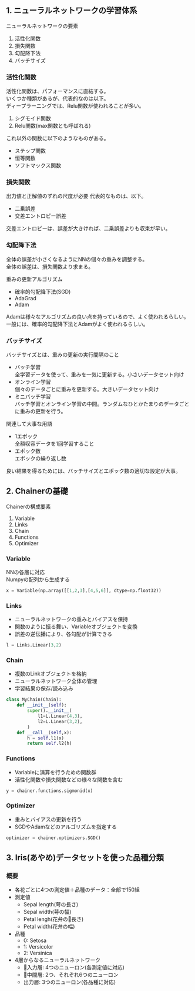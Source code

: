

## 1. ニューラルネットワークの学習体系

ニューラルネットワークの要素
　
1. 活性化関数
2. 損失関数
3. 勾配降下法
4. バッチサイズ

### 活性化関数

活性化関数は、パフォーマンスに直結する。  
いくつか種類があるが、代表的なのは以下。  
ディープラーニングでは、Relu関数が使われることが多い。

1. シグモイド関数
2. Relu関数(max関数とも呼ばれる)

これ以外の関数に以下のようなものがある。

* ステップ関数
* 恒等関数
* ソフトマックス関数

### 損失関数

出力値と正解値のずれの尺度が必要
代表的なものは、以下。

* 二乗誤差
* 交差エントロピー誤差

交差エントロピーは、誤差が大きければ、二乗誤差よりも収束が早い。

### 勾配降下法

全体の誤差が小さくなるようにNNの個々の重みを調整する。  
全体の誤差は、損失関数より求まる。

重みの更新アルゴリズム

* 確率的勾配降下法(SGD)
* AdaGrad
* Adam

Adamは様々なアルゴリズムの良い点を持っているので、よく使われるらしい。
一般には、確率的勾配降下法とAdamがよく使われるらしい。


### バッチサイズ

バッチサイズとは、重みの更新の実行間隔のこと

* バッチ学習  
    全学習データを使って、重みを一気に更新する。小さいデータセット向け
* オンライン学習  
    個々のデータごとに重みを更新する。大きいデータセット向け
* ミニバッチ学習  
    バッチ学習とオンライン学習の中間。ランダムなひとかたまりのデータごとに重みの更新を行う。

関連して大事な用語

* 1エポック  
    全額収容データを1回学習すること
* エポック数  
    エポックの繰り返し数


良い結果を得るためには、バッチサイズとエポック数の適切な設定が大事。

## 2. Chainerの基礎

Chainerの構成要素

1. Variable
2. Links
3. Chain
4. Functions
5. Optimizer


### Variable

NNの各層に対応  
Numpyの配列から生成する

```python
x = Variable(np.array([[1,2,3],[4,5,6]], dtype=np.float32))
```

### Links

* ニューラルネットワークの重みとバイアスを保持
* 関数のように振る舞い、Variableオブジェクトを変換
* 誤差の逆伝播により、各勾配が計算できる

```python
l = Links.Linear(3,2)
```

### Chain


* 複数のLinkオブジェクトを格納
* ニューラルネットワーク全体の管理
* 学習結果の保存/読み込み

```python
class MyChain(Chain):
    def __init__(self):
        super().__init__(
            l1=L.Linear(4,3),
            l2=L.Linear(3,2),
        )
    def __call__(self,x):
        h = self.l1(x)
        return self.l2(h)
```


### Functions

* Variableに演算を行うための関数群
* 活性化関数や損失関数などの様々な関数を含む

```python
y = chainer.functions.sigmonid(x)
```

### Optimizer

* 重みとバイアスの更新を行う
* SGDやAdamなどのアルゴリズムを指定する

```python
optimizer = chainer.optimizers.SGD()
```

## 3. Iris(あやめ)データセットを使った品種分類

### 概要

* 各花ごとに4つの測定値＋品種のデータ：全部で150組
* 測定値
    * Sepal length(萼の長さ)
    * Sepal width(萼の幅)
    * Petal lengh(花弁の長さ)
    * Petal width(花弁の幅)
* 品種
    * 0: Setosa
    * 1: Versicolor
    * 2: Versinica
* 4層からなるニューラルネットワーク
    * 入力層: 4つのニューロン(各測定値に対応)
    * 中間層: 2つ、それぞれ6つのニューロン
    * 出力層: 3つのニューロン(各品種に対応)
